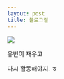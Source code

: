 ```yaml
---
layout: post
title: 블로그질
---
```



![](http://cfile21.uf.tistory.com/image/276DC350531F1FE4021AF8)



유빈이 재우고

다시 활동해야지. ㅎ